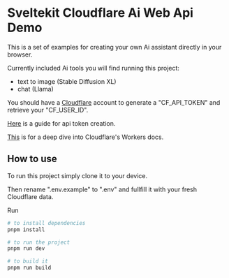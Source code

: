 # Sveltekit Cloudflare Ai Web Api Demo

This is a set of examples for creating your own Ai assistant directly in your browser.

Currently included Ai tools you will find running this project:

- text to image (Stable Diffusion XL)
- chat (Llama)

You should have a [Cloudflare](https://dash.cloudflare.com/sign-up) account to generate a "CF_API_TOKEN" and retrieve your "CF_USER_ID".

[Here](https://developers.cloudflare.com/fundamentals/api/get-started/create-token/) is a guide for api token creation.

[This](https://developers.cloudflare.com/workers-ai/get-started/rest-api/#get-started---workers-ai-api) is for a deep dive into Cloudflare's Workers docs.

## How to use

To run this project simply clone it to your device.

Then rename ".env.example" to ".env" and fullfill it with your fresh Cloudflare data.

Run

```bash
# to install dependencies
pnpm install

# to run the project
pnpm run dev

# to build it
pnpm run build
```
